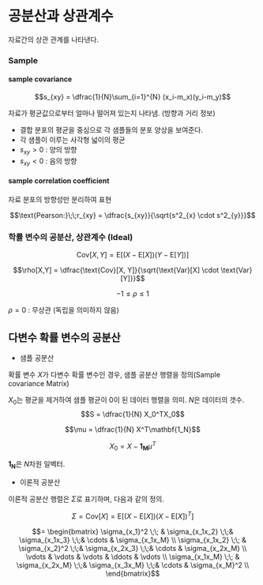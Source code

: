 
# 공분산과 상관계수
자료간의 상관 관계를 나타낸다.

### Sample
#### sample covariance

$$s_{xy} = \dfrac{1}{N}\sum_{i=1}^{N} (x_i-m_x)(y_i-m_y)$$

자료가 평균값으로부터 얼마나 떨어져 있는지 나타냄. (방향과 거리 정보)
- 결합 분포의 평균을 중심으로 각 샘플들의 분포 양상을 보여준다.
- 각 샘플이 이루는 사각형 넓이의 평균
- $s_{xy} > 0$ : 양의 방향
- $s_{xy} < 0$ : 음의 방향

#### sample correlation coefficient

자료 분포의 방향성만 분리하여 표현

$$\text{Pearson:}\;\;r_{xy} = \dfrac{s_{xy}}{\sqrt{s^2_{x} \cdot s^2_{y}}}$$

### 학률 변수의 공분산, 상관계수 (Ideal)

$$\text{Cov}[X, Y] = \text{E}[(X - \text{E}[X])(Y - \text{E}[Y])]$$

$$\rho[X,Y] =  \dfrac{\text{Cov}[X, Y]}{\sqrt{\text{Var}[X] \cdot \text{Var}[Y]}}$$

$$-1 \leq \rho \leq 1$$

$\rho = 0$ : 무상관 (독립을 의미하지 않음)


## 다변수 확률 변수의 공분산

- 샘플 공분산

확률 변수 $X$가 다변수 확률 변수인 경우, 샘플 공분산 행렬을 정의(Sample covariance Matrix)

$X_0$는 평균을 제거하여 샘플 평균이 0이 된 데이터 행렬을 의미. $N$은 데이터의 갯수.
$$S = \dfrac{1}{N} X_0^TX_0$$

$$\mu = \dfrac{1}{N} X^T\mathbf{1_N}$$

$$X_0 = X - \mathbf{1_M}\mu^T$$

$\mathbf{1_N}$은 $N$차원 일벡터.


- 이론적 공분산

이론적 공분산 행렬은 $\Sigma$로 표기하며, 다음과 같의 정의.

$$ \Sigma = \text{Cov}[X] = \text{E} \left[ (X - \text{E}[X])(X - \text{E}[X])^T \right] $$

$$=
\begin{bmatrix}
\sigma_{x_1}^2     \;\;  &  \sigma_{x_1x_2} \;\;&  \sigma_{x_1x_3} \;\;&  \cdots &  \sigma_{x_1x_M} \\
\sigma_{x_1x_2}   \;\;    &  \sigma_{x_2}^2 \;\;&  \sigma_{x_2x_3} \;\;&  \cdots &  \sigma_{x_2x_M} \\
\vdots       &  \vdots &  \vdots &  \ddots &  \vdots \\
\sigma_{x_1x_M}   \;\;    &  \sigma_{x_2x_M} \;\;&  \sigma_{x_3x_M} \;\;&  \cdots &  \sigma_{x_M}^2 \\
\end{bmatrix}$$

